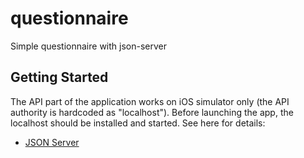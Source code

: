 # questionnaire

Simple questionnaire with json-server

## Getting Started

The API part of the application works on iOS simulator only (the API authority is hardcoded as "localhost").
Before launching the app, the localhost should be installed and started.
See here for details:
- [JSON Server](https://github.com/typicode/json-server)
